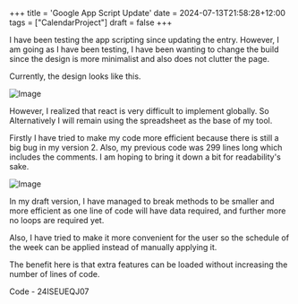 +++
title = 'Google App Script Update'
date = 2024-07-13T21:58:28+12:00
tags = ["CalendarProject"]
draft = false
+++

I have been testing the app scripting since updating the entry. However, I am going as I have been testing, I have been wanting to change the build since the design is more minimalist and also does not clutter the page.

Currently, the design looks like this.

![Image](Changes.png)

However, I realized that react is very difficult to implement globally. So Alternatively I will remain using the spreadsheet as the base of my tool.  

Firstly I have tried to make my code more efficient because there is still a big bug in my version 2.  Also, my previous code was 299 lines long which includes the comments. I am hoping to bring it down a bit for readability's sake.

![Image](Broken.png)

In my draft version, I have managed to break methods to be smaller and more efficient as one line of code will have data required, and further more no loops are required yet.

Also, I have tried to make it more convenient for the user so the schedule of the week can be applied instead of manually applying it.  

The benefit here is that extra features can be loaded without increasing the number of lines of code.

Code - 24ISEUEQJ07